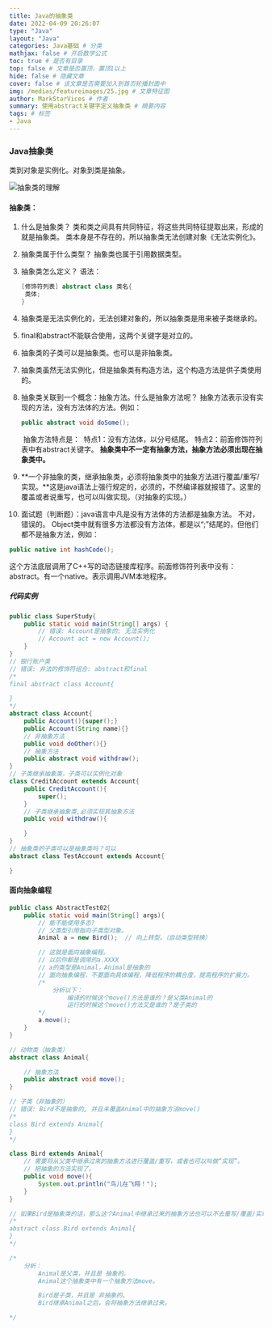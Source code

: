 ```yaml
---
title: Java的抽象类
date: 2022-04-09 20:26:07
type: "Java"
layout: "Java"
categories: Java基础 # 分类
mathjax: false # 开启数学公式
toc: true # 是否有目录
top: false # 文章是否置顶，置顶1以上
hide: false # 隐藏文章
cover: false # 该文章是否需要加入到首页轮播封面中
img: /medias/featureimages/25.jpg # 文章特征图
author: MarkStarVices # 作者
summary: 使用abstract关键字定义抽象类 # 摘要内容
tags: # 标签
- Java
---
```


### Java抽象类

类到对象是实例化。对象到类是抽象。

![抽象类的理解](./抽象类的理解.png)

#### 抽象类：

1. 什么是抽象类？
   	类和类之间具有共同特征，将这些共同特征提取出来，形成的就是抽象类。
   	类本身是不存在的，所以抽象类无法创建对象《无法实例化》。

2. 抽象类属于什么类型？
   	抽象类也属于引用数据类型。

3. 抽象类怎么定义？
   	语法：

   ```java
   [修饰符列表] abstract class 类名{
   	类体;
   }
   ```

4. 抽象类是无法实例化的，无法创建对象的，所以抽象类是用来被子类继承的。

5. final和abstract不能联合使用，这两个关键字是对立的。

6. 抽象类的子类可以是抽象类。也可以是非抽象类。

7. 抽象类虽然无法实例化，但是抽象类有构造方法，这个构造方法是供子类使用的。

8. 抽象类关联到一个概念：抽象方法。什么是抽象方法呢？
   ​	抽象方法表示没有实现的方法，没有方法体的方法。例如：	

   ```java
   public abstract void doSome();
   ```

   ​	抽象方法特点是：
   ​		特点1：没有方法体，以分号结尾。
   ​		特点2：前面修饰符列表中有abstract关键字。
   ​		**抽象类中不一定有抽象方法，抽象方法必须出现在抽象类中。**
   
9. **一个非抽象的类，继承抽象类，必须将抽象类中的抽象方法进行覆盖/重写/实现。**这是java语法上强行规定的，必须的，不然编译器就报错了。这里的覆盖或者说重写，也可以叫做实现。（对抽象的实现。）

10. 面试题（判断题）：java语言中凡是没有方法体的方法都是抽象方法。
   	不对，错误的。
   	Object类中就有很多方法都没有方法体，都是以“;”结尾的，但他们都不是抽象方法，例如：

   ```java
   public native int hashCode();
   ```

   ​	这个方法底层调用了C++写的动态链接库程序。前面修饰符列表中没有：abstract。有一个native。表示调用JVM本地程序。

##### 代码实例

```java
public class SuperStudy{
    public static void main(String[] args) {
        // 错误: Account是抽象的; 无法实例化
        // Account act = new Account();
    }
}
// 银行账户类
// 错误: 非法的修饰符组合: abstract和final
/*
final abstract class Account{

}
*/
abstract class Account{
    public Account(){super();}
    public Account(String name){}
    // 非抽象方法
    public void doOther(){}
    // 抽象方法
    public abstract void withdraw();
}
// 子类继承抽象类，子类可以实例化对象
class CreditAccount extends Account{
	public CreditAccount(){
		super();
	}
	// 子类继承抽象类,必须实现其抽象方法
	public void withdraw(){

    }
}
// 抽象类的子类可以是抽象类吗？可以
abstract class TestAccount extends Account{

}
```

#### 面向抽象编程

```java
public class AbstractTest02{
	public static void main(String[] args){
		// 能不能使用多态?
		// 父类型引用指向子类型对象。
		Animal a = new Bird();  // 向上转型。（自动类型转换）

		// 这就是面向抽象编程。
		// 以后你都是调用的a.XXXX
		// a的类型是Animal，Animal是抽象的
		// 面向抽象编程，不要面向具体编程，降低程序的耦合度，提高程序的扩展力。
		/*
			分析以下：
				编译的时候这个move()方法是谁的？是父类Animal的
				运行的时候这个move()方法又是谁的？是子类的
		*/
		a.move();
	}
}

// 动物类（抽象类）
abstract class Animal{

	// 抽象方法
	public abstract void move();
}

// 子类（非抽象的）
// 错误: Bird不是抽象的, 并且未覆盖Animal中的抽象方法move()
/*
class Bird extends Animal{
}
*/

class Bird extends Animal{
	// 需要将从父类中继承过来的抽象方法进行覆盖/重写，或者也可以叫做“实现”。
	// 把抽象的方法实现了。
	public void move(){
		System.out.println("鸟儿在飞翔！");
	}
}

// 如果Bird是抽象类的话，那么这个Animal中继承过来的抽象方法也可以不去重写/覆盖/实现。
/*
abstract class Bird extends Animal{
}
*/	

/*
	分析：
		Animal是父类，并且是 抽象的。
		Animal这个抽象类中有一个抽象方法move。

		Bird是子类，并且是 非抽象的。
		Bird继承Animal之后，会将抽象方法继承过来。

*/
```
